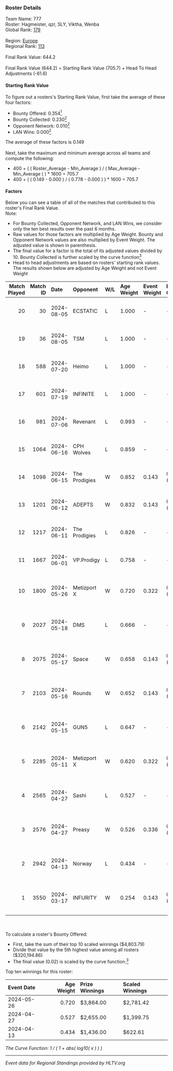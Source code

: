 ### Roster Details<br />
Team Name: 777<br />
Roster: Hagmeister, qzr, SLY, Viktha, Wenba<br />
Global Rank: [179](../standings_global.md)<br />
<br />
Region: [Europe]( ../standings_europe.md)<br />
Regional Rank: [113]( ../standings_europe.md)<br />
<br />
Final Rank Value:  644.2<br />
<br />
Final Rank Value (644.2) = Starting Rank Value (705.7) + Head To Head Adjustments (-61.6)<br />

#### Starting Rank Value<br />
To figure out a rosters's Starting Rank Value, first take the average of these four factors:<br />
- Bounty Offered: 0.354[<sup>1</sup>](#table2)
- Bounty Collected: 0.230[<sup>2</sup>](#table1)
- Opponent Network: 0.010[<sup>2</sup>](#table1)
- LAN Wins: 0.000[<sup>2</sup>](#table1)

The average of these factors is 0.149<br />
<br />
Next, take the maximum and minimum average across all teams and compute the following:<br />
- 400 + ( ( Roster_Average - Min_Average ) / ( Max_Average - Min_Average ) ) * 1600 = 705.7
- 400 + ( ( 0.149 - 0.000 ) / ( 0.778 - 0.000 ) ) * 1600 = 705.7


#### Factors<br />
Below you can see a table of all of the matches that contributed to this roster's Final Rank Value.<br />
Note:<br />

- For Bounty Collected, Opponent Network, and LAN Wins, we consider only the ten best results over the past 6 months.
- Raw values for those factors are multiplied by Age Weight. Bounty and Opponent Network values are also multiplied by Event Weight. The adjusted value is shown in parenthesis.
- The final value for a factor is the total of its adjusted values divided by 10. Bounty Collected is further scaled by the curve function[<sup>3</sup>](#curveFunction)
- Head to head adjustments are based on rosters' starting rank values. The results shown below are adjusted by Age Weight and not Event Weight
<span id="table1"></span><br />


| Match Played | Match ID | Date       | Opponent      | W/L | Age Weight | Event Weight | Bounty Collected | Opponent Network | LAN Wins  | H2H Adj. | Roster                                       |
| -: | -: | :- | :- | :- | :- | :- | :- | :- | :- | -: | :- |
|           20 |       30 | 2024-08-05 | ECSTATIC      | L   | 1.000      | -            | -                | -                | -         |   -19.95 | Hagmeister, qzr, SLY, Viktha, Wenba          |
|           19 |       36 | 2024-08-05 | TSM           | L   | 1.000      | -            | -                | -                | -         |    -4.69 | Hagmeister, qzr, SLY, Viktha, Wenba          |
|           18 |      588 | 2024-07-20 | Heimo         | L   | 1.000      | -            | -                | -                | -         |   -16.85 | Hagmeister, qzr, SLY, Viktha, Wenba          |
|           17 |      601 | 2024-07-19 | INFINITE      | L   | 1.000      | -            | -                | -                | -         |   -20.20 | Hagmeister, qzr, SLY, Viktha, Wenba          |
|           16 |      981 | 2024-07-06 | Revenant      | L   | 0.993      | -            | -                | -                | -         |   -11.30 | Hagmeister, qzr, SLY, Viktha, Wenba          |
|           15 |     1064 | 2024-06-16 | CPH Wolves    | L   | 0.859      | -            | -                | -                | -         |   -10.31 | Hagmeister, qzr, SLY, Viktha, Wenba          |
|           14 |     1098 | 2024-06-15 | The Prodigies | W   | 0.852      | 0.143        | 0.000 (0.000)    | 0.090 (0.011)    | 0 (0.000) |     8.10 | Hagmeister, qzr, SLY, Viktha, Wenba          |
|           13 |     1201 | 2024-06-12 | ADEPTS        | W   | 0.832      | 0.143        | 0.002 (0.000)    | 0.026 (0.003)    | 0 (0.000) |    10.86 | Hagmeister, qzr, SLY, Viktha, Wenba          |
|           12 |     1217 | 2024-06-11 | The Prodigies | L   | 0.826      | -            | -                | -                | -         |   -17.91 | Hagmeister, qzr, SLY, Viktha, Wenba          |
|           11 |     1667 | 2024-06-01 | VP.Prodigy    | L   | 0.758      | -            | -                | -                | -         |    -6.38 | Affava, Hagmeister, qzr, Viktha, Wenba       |
|           10 |     1800 | 2024-05-26 | Metizport X   | W   | 0.720      | 0.322        | 0.005 (0.001)    | 0.024 (0.006)    | 0 (0.000) |     8.99 | Affava, Hagmeister, MadeInRed, Viktha, Wenba |
|            9 |     2027 | 2024-05-18 | DMS           | L   | 0.666      | -            | -                | -                | -         |    -5.33 | Affava, Hagmeister, MadeInRed, Viktha, Wenba |
|            8 |     2075 | 2024-05-17 | Space         | W   | 0.658      | 0.143        | 0.006 (0.001)    | 0.429 (0.040)    | 0 (0.000) |    13.74 | Affava, Hagmeister, MadeInRed, Viktha, Wenba |
|            7 |     2103 | 2024-05-16 | Rounds        | W   | 0.652      | 0.143        | 0.000 (0.000)    | 0.000 (0.000)    | 0 (0.000) |     2.99 | Affava, Hagmeister, MadeInRed, Viktha, Wenba |
|            6 |     2142 | 2024-05-15 | GUN5          | L   | 0.647      | -            | -                | -                | -         |    -4.60 | Affava, Hagmeister, MadeInRed, Viktha, Wenba |
|            5 |     2285 | 2024-05-11 | Metizport X   | W   | 0.620      | 0.322        | 0.005 (0.001)    | 0.024 (0.005)    | 0 (0.000) |     8.13 | Affava, Hagmeister, MadeInRed, Viktha, Wenba |
|            4 |     2565 | 2024-04-27 | Sashi         | L   | 0.527      | -            | -                | -                | -         |    -1.15 | Affava, Hagmeister, MadeInRed, Viktha, Wenba |
|            3 |     2576 | 2024-04-27 | Preasy        | W   | 0.526      | 0.336        | 0.008 (0.001)    | 0.216 (0.038)    | 0 (0.000) |     9.96 | Affava, Hagmeister, MadeInRed, Viktha, Wenba |
|            2 |     2942 | 2024-04-13 | Norway        | L   | 0.434      | -            | -                | -                | -         |    -6.88 | Affava, Hagmeister, MadeInRed, Viktha, Wenba |
|            1 |     3550 | 2024-03-17 | INFURITY      | W   | 0.254      | 0.143        | 0.000 (0.000)    | 0.000 (0.000)    | 0 (0.000) |     1.22 | Affava, Hagmeister, MadeInRed, Viktha, Wenba |

<br />
<span id="table2"></span><br />
To calculate a roster's Bounty Offered:<br />

- First, take the sum of their top 10 scaled winnings ($4,803.79)
- Divide that value by the 5th highest value among all rosters ($320,194.86)
- The final value (0.02) is scaled by the curve function.[<sup>3</sup>](#curveFunction)

Top ten winnings for this roster:<br />

| Event Date | Age Weight | Prize Winnings | Scaled Winnings |
| :- | -: | :- | :- |
| 2024-05-26 |      0.720 | $3,864.00      | $2,781.42       |
| 2024-04-27 |      0.527 | $2,655.00      | $1,399.75       |
| 2024-04-13 |      0.434 | $1,436.00      | $622.61         |


<span id="curveFunction"></span>_The Curve Function: 1 / ( 1 + abs( log10( x ) ) )_<br />

---
_Event data for Regional Standings provided by HLTV.org_<br />
